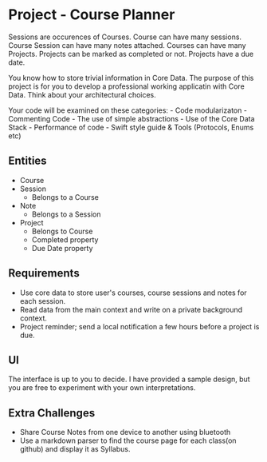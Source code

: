 # Project - Course Planner

Sessions are occurences of Courses.
Course can have many sessions. 
Course Session can have many notes attached.
Courses can have many Projects. Projects can be marked as completed or not. Projects have a due date.

You know how to store trivial information in Core Data. The purpose of this project is for you to develop a professional working applicatin with Core Data. Think about your architectural choices. 

Your code will be examined on these categories:
    - Code modularizaton
    - Commenting Code
    - The use of simple abstractions
    - Use of the Core Data Stack
    - Performance of code
    - Swift style guide & Tools (Protocols, Enums etc)

## Entities
- Course
- Session
    - Belongs to a Course
- Note
    - Belongs to a Session
- Project
    - Belongs to Course
    - Completed property
    - Due Date property

## Requirements

- Use core data to store user's courses, course sessions and notes for each session.
- Read data from the main context and write on a private background context.
- Project reminder; send a local notification a few hours before a project is due.

## UI

The interface is up to you to decide. I have provided a sample design, but you are free to experiment with your own interpretations.


## Extra Challenges

- Share Course Notes from one device to another using bluetooth
- Use a markdown parser to find the course page for each class(on github) and display it as Syllabus.